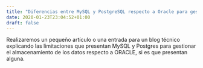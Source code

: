 ```yaml
---
title: "Diferencias entre MySQL y PostgreSQL respecto a Oracle para gestionar el almacenamiento"
date: 2020-01-23T23:04:52+01:00
draft: false
---
```


Realizaremos un pequeño artículo o una entrada para un blog técnico explicando las limitaciones que presentan MySQL y Postgres para gestionar el almacenamiento de los datos respecto a ORACLE, si es que presentan alguna.

